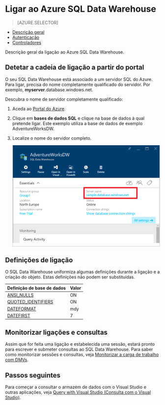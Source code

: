 <properties
   pageTitle="Ligar ao Azure SQL Data Warehouse | Microsoft Azure"
   description="Descrição geral da ligação para ligar ao Azure SQL Data Warehouse"
   services="sql-data-warehouse"
   documentationCenter="NA"
   authors="sonyam"
   manager="barbkess"
   editor=""/>

<tags
   ms.service="sql-data-warehouse"
   ms.devlang="NA"
   ms.topic="get-started-article"
   ms.tgt_pltfrm="NA"
   ms.workload="data-services"
   ms.date="08/27/2016"
   ms.author="sonyama;barbkess"/>

# Ligar ao Azure SQL Data Warehouse

> [AZURE.SELECTOR]
- [Descrição geral](sql-data-warehouse-connect-overview.md)
- [Autenticação](sql-data-warehouse-authentication.md)
- [Controladores](sql-data-warehouse-connection-strings.md)

Descrição geral da ligação ao Azure SQL Data Warehouse. 

## Detetar a cadeia de ligação a partir do portal

O seu SQL Data Warehouse está associado a um servidor SQL do Azure. Para ligar, precisa do nome completamente qualificado do servidor.  Por exemplo, **myserver**.database.windows.net.

Descubra o nome de servidor completamente qualificado:

1. Aceda ao [Portal do Azure][].
2. Clique em **bases de dados SQL** e clique na base de dados à qual pretende ligar. Este exemplo utiliza a base de dados de exemplo AdventureWorksDW.
3. Localize o nome do servidor completo.

    ![Nome de servidor completo][1]

## Definições de ligação

O SQL Data Warehouse uniformiza algumas definições durante a ligação e a criação do objeto. Estas definições não podem ser substituídas.

| Definição de base de dados       | Valor                        |
| :--------------------- | :--------------------------- |
| [ANSI_NULLS][]         | ON                           |
| [QUOTED_IDENTIFIERS][] | ON                           |
| [DATEFORMAT][]         | mdy                          |
| [DATEFIRST][]          | 7                            |

## Monitorizar ligações e consultas

Assim que for feita uma ligação e estabelecida uma sessão, estará pronto para escrever e submeter consultas ao SQL Data Warehouse.  Para saber como monitorizar sessões e consultas, veja [Monitorizar a carga de trabalho com DMVs][].

## Passos seguintes

Para começar a consultar o armazém de dados com o Visual Studio e outras aplicações, veja [Query with Visual Studio (Consulta com o Visual Studio)][]. 

<!--Articles-->
[Query with Visual Studio (Consulta com o Visual Studio)]: ./sql-data-warehouse-query-visual-studio.md
[Monitorizar a carga de trabalho com DMVs]: ./sql-data-warehouse-manage-monitor.md

<!--MSDN references-->
[ANSI_NULLS]: https://msdn.microsoft.com/library/ms188048.aspx
[QUOTED_IDENTIFIERS]: https://msdn.microsoft.com/library/ms174393.aspx
[DATEFORMAT]: https://msdn.microsoft.com/library/ms189491.aspx
[DATEFIRST]: https://msdn.microsoft.com/library/ms181598.aspx

<!--Other-->
[Portal do Azure]: https://portal.azure.com

<!--Image references-->
[1]: media/sql-data-warehouse-connect-overview/get-server-name.png





<!--HONumber=ago16_HO5-->


